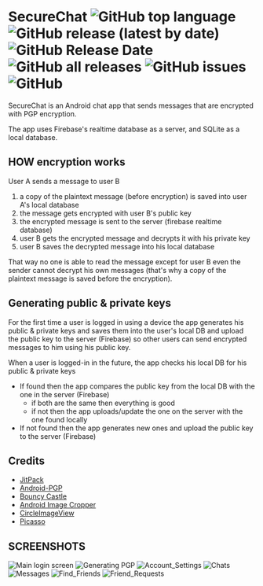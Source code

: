 # SecureChat ![GitHub top language](https://img.shields.io/github/languages/top/w4po/SecureChat) ![GitHub release (latest by date)](https://img.shields.io/github/v/release/w4po/SecureChat) ![GitHub Release Date](https://img.shields.io/github/release-date/w4po/SecureChat) ![GitHub all releases](https://img.shields.io/github/downloads/w4po/SecureChat/total?color=green) ![GitHub issues](https://img.shields.io/github/issues/w4po/SecureChat) ![GitHub](https://img.shields.io/github/license/w4po/SecureChat)
SecureChat is an Android chat app that sends messages that are encrypted with PGP encryption.

The app uses Firebase's realtime database as a server, and SQLite as a local database.

## HOW encryption works
User A sends a message to user B
1. a copy of the plaintext message (before encryption) is saved into user A's local database
2. the message gets encrypted with user B's public key
3. the encrypted message is sent to the server (firebase realtime database)
4. user B gets the encrypted message and decrypts it with his private key
5. user B saves the decrypted message into his local database

That way no one is able to read the message except for user B
even the sender cannot decrypt his own messages (that's why a copy of the plaintext message is saved before the encryption).

## Generating public & private keys
For the first time a user is logged in using a device the app generates his public & private keys
and saves them into the user's local DB and upload the public key to the server (Firebase)
so other users can send encrypted messages to him using his public key.

When a user is logged-in in the future, the app checks his local DB for his public & private keys
- If found then the app compares the public key from the local DB with the one in the server (Firebase)
    * if both are the same then everything is good
    * if not then the app uploads/update the one on the server with the one found locally
- If not found then the app generates new ones and upload the public key to the server (Firebase)

## Credits
* [JitPack](https://github.com/jitpack/jitpack.io/)
* [Android-PGP](https://github.com/kibotu/Android-PGP)
* [Bouncy Castle](https://github.com/rtyley/spongycastle)
* [Android Image Cropper](https://github.com/ArthurHub/Android-Image-Cropper)
* [CircleImageView](https://github.com/hdodenhof/CircleImageView)
* [Picasso](https://square.github.io/picasso/)

## SCREENSHOTS
![Main login screen](https://github.com/w4po/SecureChat/blob/master/Screenshots/Main_Login.jpg?raw=true)
![Generating PGP](https://github.com/w4po/SecureChat/blob/master/Screenshots/Generating_PGP.jpg?raw=true)
![Account_Settings](https://github.com/w4po/SecureChat/blob/master/Screenshots/Account_Settings.jpg?raw=true)
![Chats](https://github.com/w4po/SecureChat/blob/master/Screenshots/Chats.jpg?raw=true)
![Messages](https://github.com/w4po/SecureChat/blob/master/Screenshots/Messages.jpg?raw=true)
![Find_Friends](https://github.com/w4po/SecureChat/blob/master/Screenshots/Find_Friends.jpg?raw=true)
![Friend_Requests](https://github.com/w4po/SecureChat/blob/master/Screenshots/Friend_Requests.jpg?raw=true)
